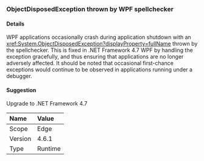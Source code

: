 ### ObjectDisposedException thrown by WPF spellchecker

#### Details

WPF applications occasionally crash during application shutdown with an <xref:System.ObjectDisposedException?displayProperty=fullName> thrown by the spellchecker. This is fixed in .NET Framework 4.7 WPF by handling the exception gracefully, and thus ensuring that applications are no longer adversely affected. It should be noted that occasional first-chance exceptions would continue to be observed in applications running under a debugger.

#### Suggestion

Upgrade to .NET Framework 4.7

| Name    | Value       |
|:--------|:------------|
| Scope   |Edge|
|Version|4.6.1|
|Type|Runtime|

<!-- TODO: Affected APIs? -->
